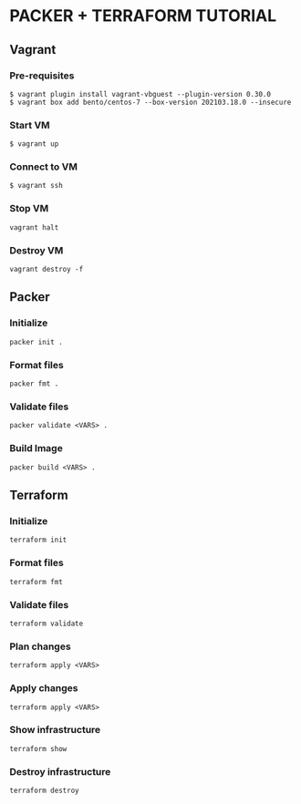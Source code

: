 # PACKER + TERRAFORM TUTORIAL

## Vagrant

### Pre-requisites
```
$ vagrant plugin install vagrant-vbguest --plugin-version 0.30.0
$ vagrant box add bento/centos-7 --box-version 202103.18.0 --insecure
```

### Start VM
```
$ vagrant up
```

### Connect to VM
```
$ vagrant ssh
```

### Stop VM
```
vagrant halt
```

### Destroy VM
```
vagrant destroy -f
```

## Packer

### Initialize
```
packer init .
```

### Format files
```
packer fmt .
```

### Validate files
```
packer validate <VARS> .
```

### Build Image
```
packer build <VARS> .
```

## Terraform

### Initialize
```
terraform init
```

### Format files
```
terraform fmt
```

### Validate files
```
terraform validate
```

### Plan changes
```
terraform apply <VARS>
```

### Apply changes
```
terraform apply <VARS>
```

### Show infrastructure
```
terraform show
```

### Destroy infrastructure
```
terraform destroy
```
